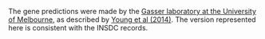 [//]: # (Created by ./bin/manage_files.pl from ./species/Opisthorchis_viverrini/PRJNA222628/Opisthorchis_viverrini_PRJNA222628.annotation.html on Thu Jun 11 13:45:08 2020)
The gene predictions were made by the [Gasser laboratory at the University of Melbourne](http://www.gasserlab.org/), as described by [Young et al (2014)](http://europepmc.org/abstract/MED/25007141). The version represented here is consistent with the INSDC records.
